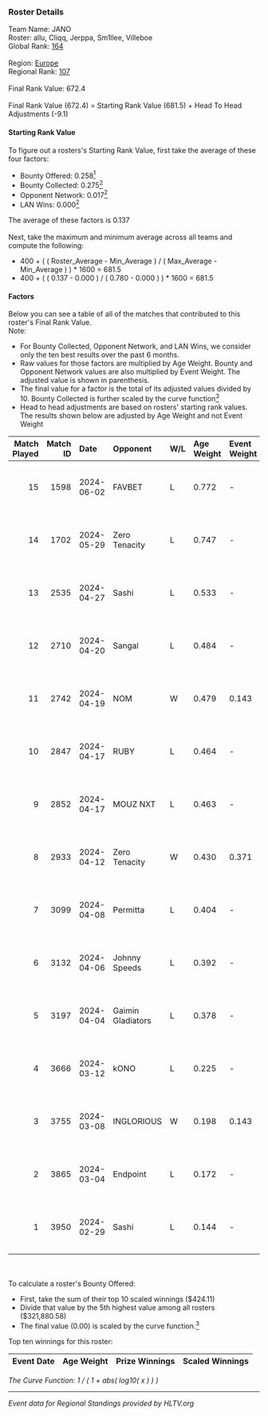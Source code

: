 ### Roster Details<br />
Team Name: JANO<br />
Roster: allu, Cliqq, Jerppa, Sm1llee, Villeboe<br />
Global Rank: [164](../standings_global.md)<br />
<br />
Region: [Europe]( ../standings_europe.md)<br />
Regional Rank: [107]( ../standings_europe.md)<br />
<br />
Final Rank Value:  672.4<br />
<br />
Final Rank Value (672.4) = Starting Rank Value (681.5) + Head To Head Adjustments (-9.1)<br />

#### Starting Rank Value<br />
To figure out a rosters's Starting Rank Value, first take the average of these four factors:<br />
- Bounty Offered: 0.258[<sup>1</sup>](#table2)
- Bounty Collected: 0.275[<sup>2</sup>](#table1)
- Opponent Network: 0.017[<sup>2</sup>](#table1)
- LAN Wins: 0.000[<sup>2</sup>](#table1)

The average of these factors is 0.137<br />
<br />
Next, take the maximum and minimum average across all teams and compute the following:<br />
- 400 + ( ( Roster_Average - Min_Average ) / ( Max_Average - Min_Average ) ) * 1600 = 681.5
- 400 + ( ( 0.137 - 0.000 ) / ( 0.780 - 0.000 ) ) * 1600 = 681.5


#### Factors<br />
Below you can see a table of all of the matches that contributed to this roster's Final Rank Value.<br />
Note:<br />

- For Bounty Collected, Opponent Network, and LAN Wins, we consider only the ten best results over the past 6 months.
- Raw values for those factors are multiplied by Age Weight. Bounty and Opponent Network values are also multiplied by Event Weight. The adjusted value is shown in parenthesis.
- The final value for a factor is the total of its adjusted values divided by 10. Bounty Collected is further scaled by the curve function[<sup>3</sup>](#curveFunction)
- Head to head adjustments are based on rosters' starting rank values. The results shown below are adjusted by Age Weight and not Event Weight
<span id="table1"></span><br />


| Match Played | Match ID | Date       | Opponent          | W/L | Age Weight | Event Weight | Bounty Collected | Opponent Network | LAN Wins  | H2H Adj. | Roster                                 |
| -: | -: | :- | :- | :- | :- | :- | :- | :- | :- | -: | :- |
|           15 |     1598 | 2024-06-02 | FAVBET            | L   | 0.772      | -            | -                | -                | -         |    -8.51 | allu, Cliqq, Jerppa, Sm1llee, Villeboe |
|           14 |     1702 | 2024-05-29 | Zero Tenacity     | L   | 0.747      | -            | -                | -                | -         |    -1.92 | allu, Cliqq, Jerppa, Sm1llee, Villeboe |
|           13 |     2535 | 2024-04-27 | Sashi             | L   | 0.533      | -            | -                | -                | -         |    -1.02 | allu, doto, Jerppa, juho, Sm1llee      |
|           12 |     2710 | 2024-04-20 | Sangal            | L   | 0.484      | -            | -                | -                | -         |    -1.12 | allu, doto, Jerppa, juho, Sm1llee      |
|           11 |     2742 | 2024-04-19 | NOM               | W   | 0.479      | 0.143        | 0.000 (0.000)    | 0.109 (0.007)    | 0 (0.000) |     4.95 | allu, doto, Jerppa, juho, Sm1llee      |
|           10 |     2847 | 2024-04-17 | RUBY              | L   | 0.464      | -            | -                | -                | -         |    -2.97 | allu, doto, Jerppa, juho, Sm1llee      |
|            9 |     2852 | 2024-04-17 | MOUZ NXT          | L   | 0.463      | -            | -                | -                | -         |    -1.69 | allu, doto, Jerppa, juho, Sm1llee      |
|            8 |     2933 | 2024-04-12 | Zero Tenacity     | W   | 0.430      | 0.371        | 0.143 (0.023)    | 1.000 (0.159)    | 0 (0.000) |    12.19 | allu, doto, Jerppa, juho, Sm1llee      |
|            7 |     3099 | 2024-04-08 | Permitta          | L   | 0.404      | -            | -                | -                | -         |    -2.12 | allu, doto, Jerppa, juho, Sm1llee      |
|            6 |     3132 | 2024-04-06 | Johnny Speeds     | L   | 0.392      | -            | -                | -                | -         |    -0.37 | allu, doto, Jerppa, juho, Sm1llee      |
|            5 |     3197 | 2024-04-04 | Gaimin Gladiators | L   | 0.378      | -            | -                | -                | -         |    -1.71 | allu, doto, Jerppa, juho, Sm1llee      |
|            4 |     3666 | 2024-03-12 | kONO              | L   | 0.225      | -            | -                | -                | -         |    -2.37 | allu, doto, Jelo, Jerppa, Sm1llee      |
|            3 |     3755 | 2024-03-08 | INGLORIOUS        | W   | 0.198      | 0.143        | 0.000 (0.000)    | 0.015 (0.000)    | 0 (0.000) |     2.00 | allu, doto, Jelo, Jerppa, Sm1llee      |
|            2 |     3865 | 2024-03-04 | Endpoint          | L   | 0.172      | -            | -                | -                | -         |    -4.09 | allu, doto, Jelo, Jerppa, Sm1llee      |
|            1 |     3950 | 2024-02-29 | Sashi             | L   | 0.144      | -            | -                | -                | -         |    -0.31 | allu, doto, Jelo, Jerppa, Sm1llee      |

<br />
<span id="table2"></span><br />
To calculate a roster's Bounty Offered:<br />

- First, take the sum of their top 10 scaled winnings ($424.11)
- Divide that value by the 5th highest value among all rosters ($321,880.58)
- The final value (0.00) is scaled by the curve function.[<sup>3</sup>](#curveFunction)

Top ten winnings for this roster:<br />

| Event Date | Age Weight | Prize Winnings | Scaled Winnings |
| :- | -: | :- | :- |


<span id="curveFunction"></span>_The Curve Function: 1 / ( 1 + abs( log10( x ) ) )_<br />

---
_Event data for Regional Standings provided by HLTV.org_<br />
